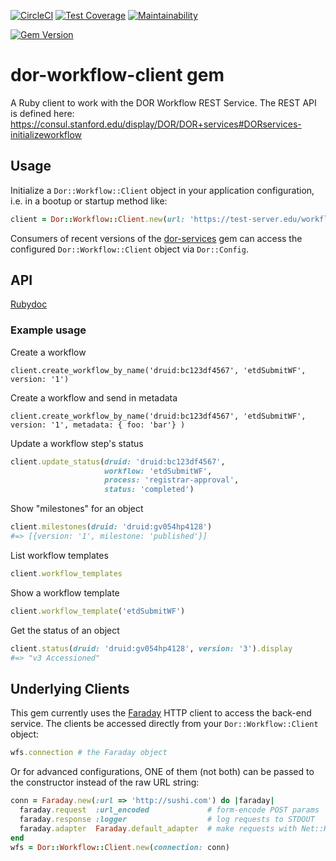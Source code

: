 [![CircleCI](https://circleci.com/gh/sul-dlss/dor-workflow-client.svg?style=svg)](https://circleci.com/gh/sul-dlss/dor-workflow-client)
[![Test Coverage](https://api.codeclimate.com/v1/badges/ff9d01af29a7a357645c/test_coverage)](https://codeclimate.com/github/sul-dlss/dor-workflow-client/test_coverage)
[![Maintainability](https://api.codeclimate.com/v1/badges/ff9d01af29a7a357645c/maintainability)](https://codeclimate.com/github/sul-dlss/dor-workflow-client/maintainability)

[![Gem Version](https://badge.fury.io/rb/dor-workflow-client.svg)](https://badge.fury.io/rb/dor-workflow-client)

# dor-workflow-client gem

A Ruby client to work with the DOR Workflow REST Service. The REST API is defined here:
https://consul.stanford.edu/display/DOR/DOR+services#DORservices-initializeworkflow

## Usage

Initialize a `Dor::Workflow::Client` object in your application configuration, i.e. in a bootup or startup method like:

```ruby
client = Dor::Workflow::Client.new(url: 'https://test-server.edu/workflow/')
```

Consumers of recent versions of the [dor-services](https://github.com/sul-dlss/dor-services) gem can access the configured `Dor::Workflow::Client` object via `Dor::Config`.

## API
[Rubydoc](https://www.rubydoc.info/github/sul-dlss/dor-workflow-client/main)

### Example usage
Create a workflow
```
client.create_workflow_by_name('druid:bc123df4567', 'etdSubmitWF', version: '1')
```

Create a workflow and send in metadata
```
client.create_workflow_by_name('druid:bc123df4567', 'etdSubmitWF', version: '1', metadata: { foo: 'bar'} )
```

Update a workflow step's status
```ruby
client.update_status(druid: 'druid:bc123df4567',
                     workflow: 'etdSubmitWF',
                     process: 'registrar-approval',
                     status: 'completed')
```

Show "milestones" for an object
```ruby
client.milestones(druid: 'druid:gv054hp4128')
#=> [{version: '1', milestone: 'published'}]
```

List workflow templates
```ruby
client.workflow_templates
```

Show a workflow template
```ruby
client.workflow_template('etdSubmitWF')
```

Get the status of an object
```ruby
client.status(druid: 'druid:gv054hp4128', version: '3').display
#=> "v3 Accessioned"
```

## Underlying Clients

This gem currently uses the [Faraday](https://github.com/lostisland/faraday) HTTP client to access the back-end service.  The clients be accessed directly from your `Dor::Workflow::Client` object:

```ruby
wfs.connection # the Faraday object
```

Or for advanced configurations, ONE of them (not both) can be passed to the constructor instead of the raw URL string:

```ruby
conn = Faraday.new(:url => 'http://sushi.com') do |faraday|
  faraday.request  :url_encoded             # form-encode POST params
  faraday.response :logger                  # log requests to STDOUT
  faraday.adapter  Faraday.default_adapter  # make requests with Net::HTTP
end
wfs = Dor::Workflow::Client.new(connection: conn)
```
